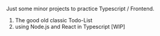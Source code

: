 Just some minor projects to practice Typescript / Frontend.

1. The good old classic Todo-List
2. using Node.js and React in Typescript [WIP]
